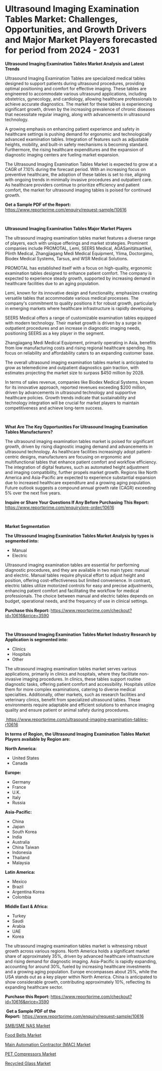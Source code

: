 <p><h1>Ultrasound Imaging Examination Tables Market: Challenges, Opportunities, and Growth Drivers and Major Market Players forecasted for period from 2024 - 2031</h1></p><p><strong>Ultrasound Imaging Examination Tables Market Analysis and Latest Trends</strong></p>
<p><p>Ultrasound Imaging Examination Tables are specialized medical tables designed to support patients during ultrasound procedures, providing optimal positioning and comfort for effective imaging. These tables are engineered to accommodate various ultrasound applications, including obstetrics, gynecology, and cardiology, allowing healthcare professionals to achieve accurate diagnostics. The market for these tables is experiencing significant growth, driven by the increasing prevalence of chronic diseases that necessitate regular imaging, along with advancements in ultrasound technology.</p><p>A growing emphasis on enhancing patient experience and safety in healthcare settings is pushing demand for ergonomic and technologically advanced examination tables. Integration of features such as adjustable heights, mobility, and built-in safety mechanisms is becoming standard. Furthermore, the rising healthcare expenditures and the expansion of diagnostic imaging centers are fueling market expansion.</p><p>The Ultrasound Imaging Examination Tables Market is expected to grow at a CAGR of 7.10% during the forecast period. With an increasing focus on preventive healthcare, the adoption of these tables is set to rise, aligning with ongoing trends in minimally invasive procedures and outpatient care. As healthcare providers continue to prioritize efficiency and patient comfort, the market for ultrasound imaging tables is poised for continued growth.</p></p>
<p><strong>Get a Sample PDF of the Report:&nbsp;</strong> <a href="https://www.reportprime.com/enquiry/request-sample/10616?utm_campaign=123&utm_medium=2&utm_source=Github&utm_content=ia&utm_term=29112024&utm_id=ultrasound-imaging-examination-tables">https://www.reportprime.com/enquiry/request-sample/10616</a></p>
<p>&nbsp;</p>
<p><strong>Ultrasound Imaging Examination Tables Major Market Players</strong></p>
<p><p>The ultrasound imaging examination tables market features a diverse range of players, each with unique offerings and market strategies. Prominent companies include PROMOTAL, Lemi, SEERS Medical, AGASanitätsartikel, Plinth Medical, Zhangjiagang Medi Medical Equipment, Ylima, Doctorgimo, Biodex Medical Systems, Tarsus, and WSR Medical Solutions.</p><p>PROMOTAL has established itself with a focus on high-quality, ergonomic examination tables designed to enhance patient comfort. The company is expected to experience steady growth, supported by increasing demand in healthcare facilities due to an aging population.</p><p>Lemi, known for its innovative design and functionality, emphasizes creating versatile tables that accommodate various medical processes. The company's commitment to quality positions it for robust growth, particularly in emerging markets where healthcare infrastructure is rapidly developing.</p><p>SEERS Medical offers a range of customizable examination tables equipped with modern technology. Their market growth is driven by a surge in outpatient procedures and an increase in diagnostic imaging needs, positioning SEERS as a key player in the segment.</p><p>Zhangjiagang Medi Medical Equipment, primarily operating in Asia, benefits from low manufacturing costs and rising regional healthcare spending. Its focus on reliability and affordability caters to an expanding customer base.</p><p>The overall ultrasound imaging examination tables market is anticipated to grow as telemedicine and outpatient diagnostics gain traction, with estimates projecting the market size to surpass $450 million by 2028. </p><p>In terms of sales revenue, companies like Biodex Medical Systems, known for its innovative approach, reported revenues exceeding $200 million, driven by advancements in ultrasound technology and supportive healthcare policies. Growth trends indicate that sustainability and technology integration will be crucial for market players to maintain competitiveness and achieve long-term success.</p></p>
<p>&nbsp;</p>
<p><strong>What Are The Key Opportunities For Ultrasound Imaging Examination Tables Manufacturers?</strong></p>
<p><p>The ultrasound imaging examination tables market is poised for significant growth, driven by rising diagnostic imaging demand and advancements in ultrasound technology. As healthcare facilities increasingly adopt patient-centric designs, manufacturers are focusing on ergonomic and multifunctional tables that enhance patient comfort and workflow efficiency. The integration of digital features, such as automated height adjustment and imaging compatibility, further propels market growth. Regions like North America and Asia-Pacific are expected to experience substantial expansion due to increased healthcare expenditure and a growing aging population. Future outlook suggests a compound annual growth rate (CAGR) exceeding 5% over the next five years.</p></p>
<p><strong>Inquire or Share Your Questions If Any Before Purchasing This Report:</strong> <a href="https://www.reportprime.com/enquiry/pre-order/10616?utm_campaign=123&utm_medium=2&utm_source=Github&utm_content=ia&utm_term=29112024&utm_id=ultrasound-imaging-examination-tables">https://www.reportprime.com/enquiry/pre-order/10616</a></p>
<p>&nbsp;</p>
<p><strong>Market Segmentation</strong></p>
<p><strong>The Ultrasound Imaging Examination Tables Market Analysis by types is segmented into:</strong></p>
<p><ul><li>Manual</li><li>Electric</li></ul></p>
<p><p>Ultrasound imaging examination tables are essential for performing diagnostic procedures, and they are available in two main types: manual and electric. Manual tables require physical effort to adjust height and position, offering cost-effectiveness but limited convenience. In contrast, electric tables utilize motorized controls for easy and precise adjustments, enhancing patient comfort and facilitating the workflow for medical professionals. The choice between manual and electric tables depends on budget, operational needs, and the frequency of use in clinical settings.</p></p>
<p><strong>Purchase this Report:&nbsp;</strong><a href="https://www.reportprime.com/checkout?id=10616&price=3590&utm_campaign=123&utm_medium=2&utm_source=Github&utm_content=ia&utm_term=29112024&utm_id=ultrasound-imaging-examination-tables">https://www.reportprime.com/checkout?id=10616&price=3590</a></p>
<p>&nbsp;</p>
<p><strong>The Ultrasound Imaging Examination Tables Market Industry Research by Application is segmented into:</strong></p>
<p><ul><li>Clinics</li><li>Hospitals</li><li>Other</li></ul></p>
<p><p>The ultrasound imaging examination tables market serves various applications, primarily in clinics and hospitals, where they facilitate non-invasive imaging procedures. In clinics, these tables support routine diagnostic tasks, offering patient comfort and accessibility. Hospitals utilize them for more complex examinations, catering to diverse medical specialties. Additionally, other markets, such as research facilities and veterinary clinics, benefit from specialized ultrasound tables. These environments require adaptable and efficient solutions to enhance imaging quality and ensure patient or animal safety during procedures.</p></p>
<p><a href="https://www.reportprime.com/ultrasound-imaging-examination-tables-r10616?utm_campaign=123&utm_medium=2&utm_source=Github&utm_content=ia&utm_term=29112024&utm_id=ultrasound-imaging-examination-tables">&nbsp;https://www.reportprime.com/ultrasound-imaging-examination-tables-r10616</a></p>
<p><strong>In terms of Region, the Ultrasound Imaging Examination Tables Market Players available by Region are:</strong></p>
<p>
    <p> <strong> North America: </strong>
        <ul>
            <li>United States</li>
            <li>Canada</li>
        </ul>
        </p> 
    <p> <strong> Europe: </strong>
        <ul>
            <li>Germany</li>
            <li>France</li>
            <li>U.K.</li>
            <li>Italy</li>
            <li>Russia</li>
        </ul>
        </p> 
    <p> <strong> Asia-Pacific: </strong>
        <ul>
            <li>China</li>
            <li>Japan</li>
            <li>South Korea</li>
            <li>India</li>
            <li>Australia</li>
            <li>China Taiwan</li>
            <li>Indonesia</li>
            <li>Thailand</li>
            <li>Malaysia</li>
        </ul>
        </p> 
    <p> <strong> Latin America: </strong>
        <ul>
            <li>Mexico</li>
            <li>Brazil</li>
            <li>Argentina Korea</li>
            <li>Colombia</li>
        </ul>
        </p> 
    <p> <strong> Middle East & Africa: </strong>
        <ul>
            <li>Turkey</li>
            <li>Saudi</li>
            <li>Arabia</li>
            <li>UAE</li>
            <li>Korea</li>
        </ul>
    </p>
    </p>
<p><p>The ultrasound imaging examination tables market is witnessing robust growth across various regions. North America holds a significant market share of approximately 35%, driven by advanced healthcare infrastructure and rising demand for diagnostic imaging. Asia-Pacific is rapidly expanding, accounting for around 30%, fueled by increasing healthcare investments and a growing aging population. Europe encompasses about 25%, while the USA stands out as a key player within North America. China is anticipated to show considerable growth, contributing approximately 10%, reflecting its expanding healthcare sector.</p></p>
<p><strong>Purchase this Report: </strong><a href="https://www.reportprime.com/checkout?id=10616&price=3590&utm_campaign=123&utm_medium=2&utm_source=Github&utm_content=ia&utm_term=29112024&utm_id=ultrasound-imaging-examination-tables">https://www.reportprime.com/checkout?id=10616&price=3590</a></p>
<p>&nbsp;<strong>Get a Sample PDF of the Report:&nbsp;&nbsp;</strong><a href="https://www.reportprime.com/enquiry/request-sample/10616?utm_campaign=123&utm_medium=2&utm_source=Github&utm_content=ia&utm_term=29112024&utm_id=ultrasound-imaging-examination-tables">https://www.reportprime.com/enquiry/request-sample/10616</a></p>
<p><strong></strong></p>
<p><p><a href="https://issuu.com/reportprime-2/docs/smbsme-nas-market-size-2030.pptx_2357402ca52c75?utm_campaign=123&utm_medium=2&utm_source=Github&utm_content=ia&utm_term=29112024&utm_id=ultrasound-imaging-examination-tables">SMB/SME NAS Market</a></p><p><a href="https://www.linkedin.com/pulse/global-food-belts-market-landscape-future-trends-strategic-yvcre?utm_campaign=123&utm_medium=2&utm_source=Github&utm_content=ia&utm_term=29112024&utm_id=ultrasound-imaging-examination-tables">Food Belts Market</a></p><p><a href="https://issuu.com/reportprime-2/docs/main-automation-contractor-mac-mark_25f62afdd62aef?utm_campaign=123&utm_medium=2&utm_source=Github&utm_content=ia&utm_term=29112024&utm_id=ultrasound-imaging-examination-tables">Main Automation Contractor (MAC) Market</a></p><p><a href="https://www.linkedin.com/pulse/analyzing-pet-compressors-market-dynamics-growth-drivers-xczxe?utm_campaign=123&utm_medium=2&utm_source=Github&utm_content=ia&utm_term=29112024&utm_id=ultrasound-imaging-examination-tables">PET Compressors Market</a></p><p><a href="https://www.linkedin.com/pulse/recycled-glass-market-segmentation-geographical-regions-forcast-jimie?utm_campaign=123&utm_medium=2&utm_source=Github&utm_content=ia&utm_term=29112024&utm_id=ultrasound-imaging-examination-tables">Recycled Glass Market</a></p></p>